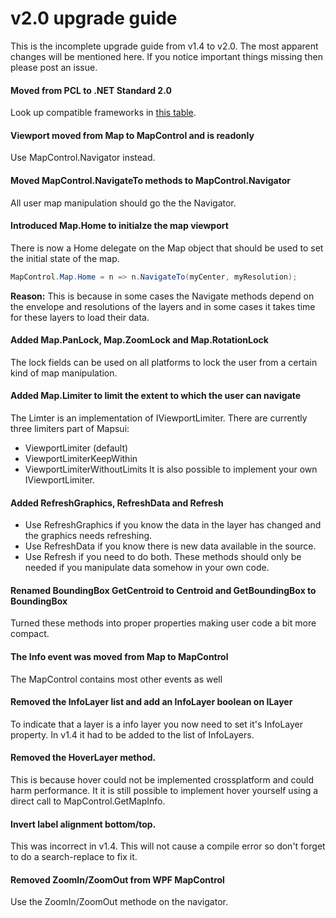 # v2.0 upgrade guide

This is the incomplete upgrade guide from v1.4 to v2.0. 
The most apparent changes will be mentioned here. If you notice 
important things missing then please post an issue.

#### Moved from PCL to .NET Standard 2.0
Look up compatible frameworks in [this table](https://docs.microsoft.com/en-us/dotnet/standard/net-standard#net-implementation-support).

#### Viewport moved from Map to MapControl and is readonly
Use MapControl.Navigator instead.

#### Moved MapControl.NavigateTo methods to MapControl.Navigator
All user map manipulation should go the the Navigator. 

#### Introduced Map.Home to initialze the map viewport
There is now a Home delegate on the Map object that should be used to set
the initial state of the map. 

```c#
MapControl.Map.Home = n => n.NavigateTo(myCenter, myResolution);
```
                

**Reason:** This is because in some cases the Navigate
methods depend on the envelope and resolutions of the layers and in some
cases it takes time for these layers to load their data.

#### Added Map.PanLock, Map.ZoomLock and Map.RotationLock 
The lock fields can be used on all platforms to lock the user from 
a certain kind of map manipulation.

#### Added Map.Limiter to limit the extent to which the user can navigate
The Limter is an implementation of IViewportLimiter. There are currently
three limiters part of Mapsui: 
- ViewportLimiter (default)
- ViewportLimiterKeepWithin
- ViewportLimiterWithoutLimits
It is also possible to implement your own IViewportLimiter.

#### Added RefreshGraphics, RefreshData and Refresh
- Use RefreshGraphics if you know the data in the layer has changed and the graphics needs refreshing.
- Use RefreshData if you know there is new data available in the source.
- Use Refresh if you need to do both.
These methods should only be needed if you manipulate data somehow in your own code.

#### Renamed BoundingBox GetCentroid to Centroid and GetBoundingBox to BoundingBox
Turned these methods into proper properties making user code a bit more compact.

#### The Info event was moved from Map to MapControl
The MapControl contains most other events as well

#### Removed the InfoLayer list and add an InfoLayer boolean on ILayer
To indicate that a layer is a info layer you now need to set it's 
InfoLayer property. In v1.4 it had to be added to the list of InfoLayers.

#### Removed the HoverLayer method. 
This is because hover could not be implemented crossplatform and could harm performance.
It it is still possible to implement hover yourself using a direct call to MapControl.GetMapInfo.

#### Invert label alignment bottom/top.
This was incorrect in v1.4. This will not cause a compile error so don't forget
to do a search-replace to fix it.

#### Removed ZoomIn/ZoomOut from WPF MapControl
Use the ZoomIn/ZoomOut methode on the navigator.

